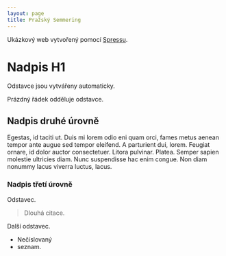 ```yaml
---
layout: page
title: Pražský Semmering
---
```


Ukázkový web vytvořený pomocí [Spressu](http://spress.yosymfony.com/).

# Nadpis H1

Odstavce jsou vytvářeny automaticky.

Prázdný řádek odděluje odstavce.

## Nadpis druhé úrovně

Egestas, id taciti ut. Duis mi lorem odio eni quam orci, fames metus
aenean tempor ante augue sed tempor eleifend. A parturient dui, lorem.
Feugiat ornare, id dolor auctor consectetuer. Litora pulvinar. Platea.
Semper sapien molestie ultricies diam. Nunc suspendisse hac enim
congue. Non diam nonummy lacus viverra luctus, lacus.

### Nadpis třetí úrovně

Odstavec.

> Dlouhá citace.

Další odstavec.

 * Nečíslovaný
 * seznam.
